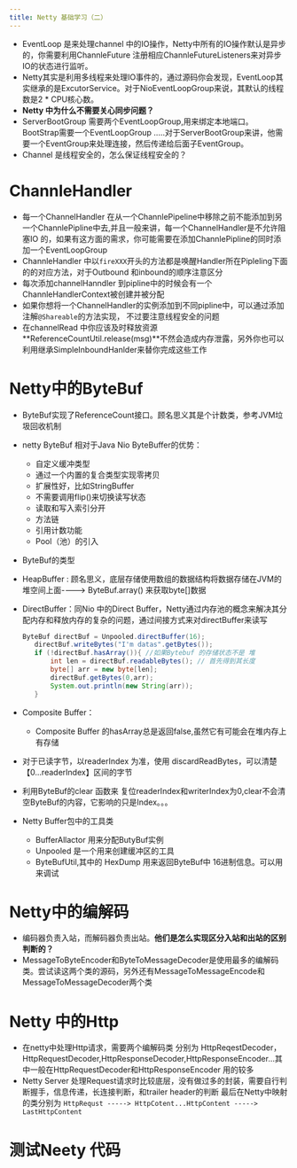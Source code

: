 ```yaml
---
title: Netty 基础学习（二）
---
```



+ EventLoop 是来处理channel 中的IO操作，Netty中所有的IO操作默认是异步的，你需要利用ChannleFuture 注册相应ChannleFutureListeners来对异步IO的状态进行监听。
+ Netty其实是利用多线程来处理IO事件的，通过源码你会发现，EventLoop其实继承的是ExcutorService。对于NioEventLoopGroup来说，其默认的线程数是2 * CPU核心数。
+ **Netty 中为什么不需要关心同步问题？**
+ ServerBootGroup 需要两个EventLoopGroup,用来绑定本地端口。BootStrap需要一个EventLoopGroup .....对于ServerBootGroup来讲，他需要一个EventGroup来处理连接，然后传递给后面子EventGroup。
+ Channel 是线程安全的，怎么保证线程安全的？
# ChannleHandler

+ 每一个ChannelHandler 在从一个ChannlePipeline中移除之前不能添加到另一个ChannlePipline中去,并且一般来讲，每一个ChannelHandler是不允许阻塞IO 的，如果有这方面的需求，你可能需要在添加ChannlePipline的同时添加一个EventLoopGroup
+ ChannleHandler 中以`fireXXX`开头的方法都是唤醒Handler所在Pipleling下面的的对应方法，对于Outbound 和inbound的顺序注意区分
+ 每次添加channelHanndler 到pipline中的时候会有一个ChannleHandlerContext被创建并被分配
+ 如果你想将一个ChannelHandler的实例添加到不同pipline中，可以通过添加注解`@Shareable`的方法实现， 不过要注意线程安全的问题
+ 在channelRead 中你应该及时释放资源**ReferenceCountUtil.release(msg)**不然会造成内存泄露，另外你也可以利用继承SimpleInboundHanlder来替你完成这些工作 


# Netty中的ByteBuf

+ ByteBuf实现了ReferenceCount接口。顾名思义其是个计数类，参考JVM垃圾回收机制
+ netty ByteBuf 相对于Java Nio ByteBuffer的优势：
	+ 自定义缓冲类型
	+ 通过一个内置的复合类型实现零拷贝
	+ 扩展性好，比如StringBuffer
	+ 不需要调用flip()来切换读写状态
	+ 读取和写入索引分开
	+ 方法链
	+ 引用计数功能
	+ Pool（池）的引入
+ ByteBuf的类型
 + HeapBuffer : 顾名思义，底层存储使用数组的数据结构将数据存储在JVM的堆空间上面----> ByteBuf.array() 来获取byte[]数据
 + DirectBuffer：同Nio 中的Direct Buffer，Netty通过内存池的概念来解决其分配内存和释放内存的复杂的问题，通过间接方式来对directBuffer来读写

	
	 ```Java
    ByteBuf directBuf = Unpooled.directBuffer(16);
        directBuf.writeBytes("I'm datas".getBytes());
        if (!directBuf.hasArray()){ //如果Bytebuf 的存储状态不是 堆
            int len = directBuf.readableBytes(); // 首先得到其长度
            byte[] arr = new byte[len];
            directBuf.getBytes(0,arr);
            System.out.println(new String(arr));
        }
	 ```

 + Composite Buffer： 
	 + Composite Buffer 的hasArray总是返回false,虽然它有可能会在堆内存上有存储 
 + 对于已读字节，以readerIndex 为准，使用 discardReadBytes，可以清楚【0...readerIndex】区间的字节
 + 利用ByteBuf的clear 函数来 复位readerIndex和writerIndex为0,clear不会清空ByteBuf的内容，它影响的只是Index。。。
 + Netty Buffer包中的工具类
	 + BufferAllactor 用来分配ButyBuf实例
	 + Unpooled 是一个用来创建缓冲区的工具
	 + ByteBufUtil,其中的 HexDump 用来返回ByteBuf中 16进制信息。可以用来调试


# Netty中的编解码

+ 编码器负责入站，而解码器负责出站。**他们是怎么实现区分入站和出站的区别判断的？**
+ MessageToByteEncoder和ByteToMessageDecoder是使用最多的编解码类。尝试读这两个类的源码，另外还有MessageToMessageEncode和MessageToMessageDecoder两个类

# Netty 中的Http

+ 在netty中处理Http请求，需要两个编解码类 分别为 HttpReqestDecoder，HttpRequestDecoder,HttpResponseDecoder,HttpResponseEncoder...其中一般在HttpRequestDecoder和HttpResponseEncoder 用的较多
+ Netty Server 处理Request请求时比较底层，没有做过多的封装，需要自行判断握手，信息传递，长连接判断，和trailer header的判断
最后在Netty中映射的类分别为 `HttpRequst -----> HttpCotent...HttpContent -----> LastHttpContent`

# 测试Neety 代码